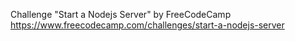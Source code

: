 Challenge "Start a Nodejs Server" by FreeCodeCamp
https://www.freecodecamp.com/challenges/start-a-nodejs-server